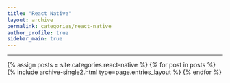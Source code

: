 ```yaml
---
title: "React Native"
layout: archive
permalink: categories/react-native
author_profile: true
sidebar_main: true
---
```


---

{% assign posts = site.categories.react-native %}
{% for post in posts %} {% include archive-single2.html type=page.entries_layout %} {% endfor %}
